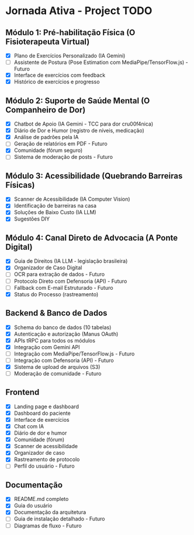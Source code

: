 # Jornada Ativa - Project TODO

## Módulo 1: Pré-habilitação Física (O Fisioterapeuta Virtual)
- [x] Plano de Exercícios Personalizado (IA Gemini)
- [ ] Assistente de Postura (Pose Estimation com MediaPipe/TensorFlow.js) - Futuro
- [x] Interface de exercícios com feedback
- [x] Histórico de exercícios e progresso

## Módulo 2: Suporte de Saúde Mental (O Companheiro de Dor)
- [x] Chatbot de Apoio (IA Gemini - TCC para dor cru00f4nica)
- [x] Diário de Dor e Humor (registro de níveis, medicação)
- [x] Análise de padrões pela IA
- [ ] Geração de relatórios em PDF - Futuro
- [x] Comunidade (fórum seguro)
- [ ] Sistema de moderação de posts - Futuro

## Módulo 3: Acessibilidade (Quebrando Barreiras Físicas)
- [x] Scanner de Acessibilidade (IA Computer Vision)
- [x] Identificação de barreiras na casa
- [x] Soluções de Baixo Custo (IA LLM)
- [x] Sugestões DIY

## Módulo 4: Canal Direto de Advocacia (A Ponte Digital)
- [x] Guia de Direitos (IA LLM - legislação brasileira)
- [x] Organizador de Caso Digital
- [ ] OCR para extração de dados - Futuro
- [ ] Protocolo Direto com Defensoria (API) - Futuro
- [ ] Fallback com E-mail Estruturado - Futuro
- [x] Status do Processo (rastreamento)

## Backend & Banco de Dados
- [x] Schema do banco de dados (10 tabelas)
- [x] Autenticação e autorização (Manus OAuth)
- [x] APIs tRPC para todos os módulos
- [x] Integração com Gemini API
- [ ] Integração com MediaPipe/TensorFlow.js - Futuro
- [ ] Integração com Defensoria (API) - Futuro
- [x] Sistema de upload de arquivos (S3)
- [ ] Moderação de comunidade - Futuro

## Frontend
- [x] Landing page e dashboard
- [x] Dashboard do paciente
- [x] Interface de exercícios
- [x] Chat com IA
- [x] Diário de dor e humor
- [x] Comunidade (fórum)
- [x] Scanner de acessibilidade
- [x] Organizador de caso
- [x] Rastreamento de protocolo
- [ ] Perfil do usuário - Futuro

## Documentação
- [x] README.md completo
- [x] Guia do usuário
- [x] Documentação da arquitetura
- [ ] Guia de instalação detalhado - Futuro
- [ ] Diagramas de fluxo - Futuro
